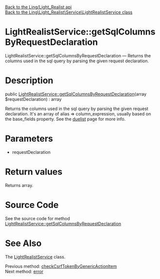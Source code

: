 [Back to the Ling/Light_Realist api](https://github.com/lingtalfi/Light_Realist/blob/master/doc/api/Ling/Light_Realist.md)<br>
[Back to the Ling\Light_Realist\Service\LightRealistService class](https://github.com/lingtalfi/Light_Realist/blob/master/doc/api/Ling/Light_Realist/Service/LightRealistService.md)


LightRealistService::getSqlColumnsByRequestDeclaration
================



LightRealistService::getSqlColumnsByRequestDeclaration — Returns the columns used in the sql query by parsing the given request declaration.




Description
================


public [LightRealistService::getSqlColumnsByRequestDeclaration](https://github.com/lingtalfi/Light_Realist/blob/master/doc/api/Ling/Light_Realist/Service/LightRealistService/getSqlColumnsByRequestDeclaration.md)(array $requestDeclaration) : array




Returns the columns used in the sql query by parsing the given request declaration.
It's an array of alias => column_expression, usually based on the base_fields property.
See the [duelist](https://github.com/lingtalfi/Light_Realist/blob/master/doc/pages/duelist.md) page for more info.




Parameters
================


- requestDeclaration

    


Return values
================

Returns array.








Source Code
===========
See the source code for method [LightRealistService::getSqlColumnsByRequestDeclaration](https://github.com/lingtalfi/Light_Realist/blob/master/Service/LightRealistService.php#L813-L817)


See Also
================

The [LightRealistService](https://github.com/lingtalfi/Light_Realist/blob/master/doc/api/Ling/Light_Realist/Service/LightRealistService.md) class.

Previous method: [checkCsrfTokenByGenericActionItem](https://github.com/lingtalfi/Light_Realist/blob/master/doc/api/Ling/Light_Realist/Service/LightRealistService/checkCsrfTokenByGenericActionItem.md)<br>Next method: [error](https://github.com/lingtalfi/Light_Realist/blob/master/doc/api/Ling/Light_Realist/Service/LightRealistService/error.md)<br>

